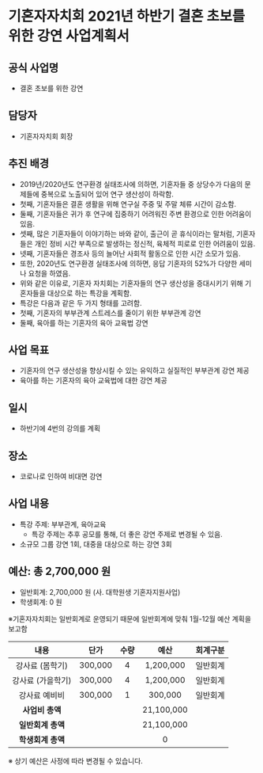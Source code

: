 기혼자자치회 2021년 하반기 결혼 초보를 위한 강연 사업계획서
===

## 공식 사업명
- 결혼 초보를 위한 강연

## 담당자
- 기혼자자치회 회장

## 추진 배경
- 2019년/2020년도 연구환경 실태조사에 의하면, 기혼자들 중 상당수가 다음의 문제들에 중복으로 노출되어 있어 연구 생산성이 하락함.
- 첫째, 기혼자들은 결혼 생활을 위해 연구실 주중 및 주말 체류 시간이 감소함.
- 둘째, 기혼자들은 귀가 후 연구에 집중하기 어려워진 주변 환경으로 인한 어려움이 있음.
- 셋째, 많은 기혼자들이 이야기하는 바와 같이, 출근이 곧 휴식이라는 말처럼, 기혼자들은 개인 정비 시간 부족으로 발생하는 정신적, 육체적 피로로 인한 어려움이 있음.
- 넷째, 기혼자들은 경조사 등의 늘어난 사회적 활동으로 인한 시간 소모가 있음.
- 또한, 2020년도 연구환경 실태조사에 의하면, 응답 기혼자의 52%가 다양한 세미나 요청을 하였음.
- 위와 같은 이유로, 기혼자 자치회는 기혼자들의 연구 생산성을 증대시키기 위해 기혼자들을 대상으로 하는 특강을 계획함.
- 특강은 다음과 같은 두 가지 형태를 고려함.
- 첫째, 기혼자의 부부관계 스트레스를 줄이기 위한 부부관계 강연
- 둘째, 육아를 하는 기혼자의 육아 교육법 강연



## 사업 목표
- 기혼자의 연구 생산성을 향상시킬 수 있는 유익하고 실질적인 부부관계 강연 제공
- 육아를 하는 기혼자의 육아 교육법에 대한 강연 제공


## 일시
- 하반기에 4번의 강의를 계획

## 장소
- 코로나로 인하여 비대면 강연

## 사업 내용
- 특강 주제: 부부관계, 육아교육
  - 특강 주제는 추후 공모를 통해, 더 좋은 강연 주제로 변경될 수 있음.
- 소규모 그룹 강연 1회, 대중을 대상으로 하는 강연 3회


## 예산: 총 2,700,000 원
- 일반회계: 2,700,000 원 (사. 대학원생 기혼자지원사업)
- 학생회계: 0 원 

※기혼자자치회는 일반회계로 운영되기 때문에 일반회계에 맞춰 1월-12월 예산 계획을 보고함

| **내용** | **단가** | **수량** | **예산** | **회계구분** | 
|:---:|:---:|:---:|:---:|:---:| 
|   강사료 (봄학기)  |   300,000  |   4  |   1,200,000  |   일반회계  |
|   강사료 (가을학기)  |   300,000  |   4  |   1,200,000  |   일반회계  |
|   강사료 예비비  |   300,000  |   1  |   300,000  |   일반회계  |
| **사업비 총액** |  |  |  21,100,000 | |
| **일반회계 총액** |  |  | 21,100,000 | |
| **학생회계 총액** |  |  | 0 | |

※ 상기 예산은 사정에 따라 변경될 수 있습니다.
